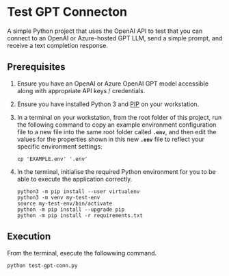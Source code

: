 # Test GPT Connecton

A simple Python project that uses the OpenAI API to test that you can connect to an OpenAI or Azure-hosted GPT LLM, send a simple prompt, and receive a text completion response.


## Prerequisites

1. Ensure you have an OpenAI or Azure OpenAI GPT model accessible along with appropriate API keys / credentials.

1. Ensure you have installed Python 3 and [PIP](https://pip.pypa.io/en/stable/installation/) on your workstation.

1. In a terminal on your workstation, from the root folder of this project, run the following command to copy an example environment configuration file to a new file into the same root folder called **`.env`**, and then edit the values for the properties shown in this new **`.env`** file to reflect your specific environment settings:

    ```console
    cp 'EXAMPLE.env' '.env'
    ```

1. In the terminal, initialise the required Python environment for you to be able to execute the application correctly.

    ```console
    python3 -m pip install --user virtualenv
    python3 -m venv my-test-env
    source my-test-env/bin/activate
    python -m pip install --upgrade pip
    python -m pip install -r requirements.txt
    ```

## Execution

From the terminal, execute the followwing command.

```console
python test-gpt-conn.py
```
